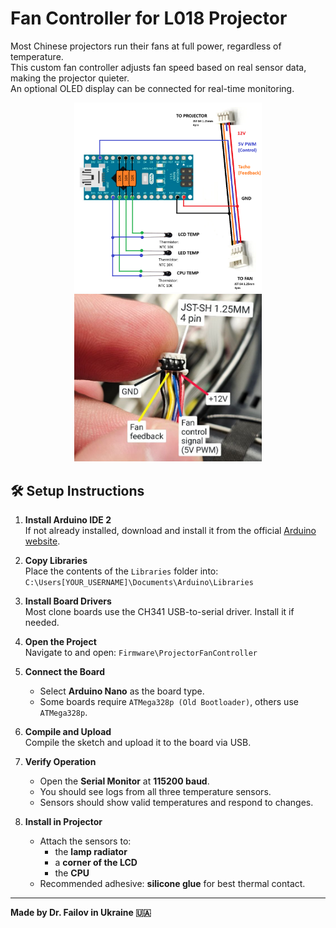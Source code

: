 # Fan Controller for L018 Projector

Most Chinese projectors run their fans at full power, regardless of temperature.  
This custom fan controller adjusts fan speed based on real sensor data, making the projector quieter.  
An optional OLED display can be connected for real-time monitoring.

<p align="center">
  <img src="Images/Schematic.png" width="300"/>
  <img src="Images/photo_2025-05-07_21-51-23.jpg" width="300"/>
</p>

## 🛠️ Setup Instructions

1. **Install Arduino IDE 2**  
   If not already installed, download and install it from the official [Arduino website](https://www.arduino.cc/en/software).

2. **Copy Libraries**  
   Place the contents of the `Libraries` folder into:  `C:\Users[YOUR_USERNAME]\Documents\Arduino\Libraries`

3. **Install Board Drivers**  
	Most clone boards use the CH341 USB-to-serial driver. Install it if needed.

4. **Open the Project**  
	Navigate to and open:   `Firmware\ProjectorFanController`

5. **Connect the Board**  
	- Select **Arduino Nano** as the board type.  
	- Some boards require `ATMega328p (Old Bootloader)`, others use `ATMega328p`.

6. **Compile and Upload**  
	Compile the sketch and upload it to the board via USB.

7. **Verify Operation**  
	- Open the **Serial Monitor** at **115200 baud**.  
	- You should see logs from all three temperature sensors.  
	- Sensors should show valid temperatures and respond to changes.

8. **Install in Projector**  
	- Attach the sensors to:
	  - the **lamp radiator**
	  - a **corner of the LCD**
	  - the **CPU**
	- Recommended adhesive: **silicone glue** for best thermal contact.

---

**Made by Dr. Failov in Ukraine 🇺🇦**